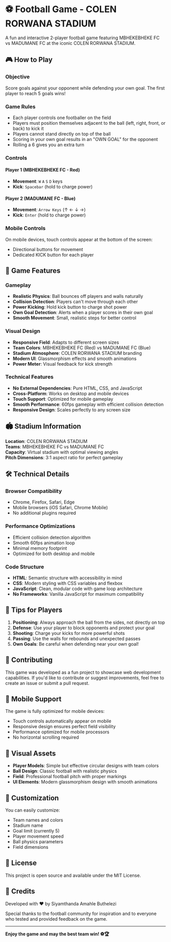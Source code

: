 # ⚽ Football Game - COLEN RORWANA STADIUM

A fun and interactive 2-player football game featuring MBHEKEBHEKE FC vs MADUMANE FC at the iconic COLEN RORWANA STADIUM.

## 🎮 How to Play

### Objective
Score goals against your opponent while defending your own goal. The first player to reach 5 goals wins!

### Game Rules
- Each player controls one footballer on the field
- Players must position themselves adjacent to the ball (left, right, front, or back) to kick it
- Players cannot stand directly on top of the ball
- Scoring in your own goal results in an "OWN GOAL" for the opponent
- Rolling a 6 gives you an extra turn

### Controls

#### Player 1 (MBHEKEBHEKE FC - Red)
- **Movement**: `W` `A` `S` `D` keys
- **Kick**: `Spacebar` (hold to charge power)

#### Player 2 (MADUMANE FC - Blue)
- **Movement**: `Arrow Keys` (↑ ← ↓ →)
- **Kick**: `Enter` (hold to charge power)

### Mobile Controls
On mobile devices, touch controls appear at the bottom of the screen:
- Directional buttons for movement
- Dedicated KICK button for each player

## 🌟 Game Features

### Gameplay
- **Realistic Physics**: Ball bounces off players and walls naturally
- **Collision Detection**: Players can't move through each other
- **Power Kicking**: Hold kick button to charge shot power
- **Own Goal Detection**: Alerts when a player scores in their own goal
- **Smooth Movement**: Small, realistic steps for better control

### Visual Design
- **Responsive Field**: Adapts to different screen sizes
- **Team Colors**: MBHEKEBHEKE FC (Red) vs MADUMANE FC (Blue)
- **Stadium Atmosphere**: COLEN RORWANA STADIUM branding
- **Modern UI**: Glassmorphism effects and smooth animations
- **Power Meter**: Visual feedback for kick strength

### Technical Features
- **No External Dependencies**: Pure HTML, CSS, and JavaScript
- **Cross-Platform**: Works on desktop and mobile devices
- **Touch Support**: Optimized for mobile gameplay
- **Smooth Performance**: 60fps gameplay with efficient collision detection
- **Responsive Design**: Scales perfectly to any screen size

## 🏟️ Stadium Information

**Location**: COLEN RORWANA STADIUM  
**Teams**: MBHEKEBHEKE FC vs MADUMANE FC  
**Capacity**: Virtual stadium with optimal viewing angles  
**Pitch Dimensions**: 3:1 aspect ratio for perfect gameplay

## 🛠️ Technical Details

### Browser Compatibility
- Chrome, Firefox, Safari, Edge
- Mobile browsers (iOS Safari, Chrome Mobile)
- No additional plugins required

### Performance Optimizations
- Efficient collision detection algorithm
- Smooth 60fps animation loop
- Minimal memory footprint
- Optimized for both desktop and mobile

### Code Structure
- **HTML**: Semantic structure with accessibility in mind
- **CSS**: Modern styling with CSS variables and flexbox
- **JavaScript**: Clean, modular code with game loop architecture
- **No Frameworks**: Vanilla JavaScript for maximum compatibility

## 🎯 Tips for Players

1. **Positioning**: Always approach the ball from the sides, not directly on top
2. **Defense**: Use your player to block opponents and protect your goal
3. **Shooting**: Charge your kicks for more powerful shots
4. **Passing**: Use the walls for rebounds and unexpected passes
5. **Own Goals**: Be careful when defending near your own goal!

## 🤝 Contributing

This game was developed as a fun project to showcase web development capabilities. If you'd like to contribute or suggest improvements, feel free to create an issue or submit a pull request.

## 📱 Mobile Support

The game is fully optimized for mobile devices:
- Touch controls automatically appear on mobile
- Responsive design ensures perfect field visibility
- Performance optimized for mobile processors
- No horizontal scrolling required

## 🎨 Visual Assets

- **Player Models**: Simple but effective circular designs with team colors
- **Ball Design**: Classic football with realistic physics
- **Field**: Professional football pitch with proper markings
- **UI Elements**: Modern glassmorphism design with smooth animations

## 🔧 Customization

You can easily customize:
- Team names and colors
- Stadium name
- Goal limit (currently 5)
- Player movement speed
- Ball physics parameters
- Field dimensions

## 📄 License

This project is open source and available under the MIT License.

## 🙏 Credits

Developed with ❤️ by Siyamthanda Amahle Buthelezi

Special thanks to the football community for inspiration and to everyone who tested and provided feedback on the game.

---

**Enjoy the game and may the best team win! ⚽🏆**
